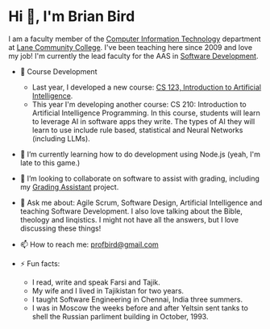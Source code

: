 # Hi 👋, I'm Brian Bird

I am a faculty member of the [Computer Information Technology](https://www.lanecc.edu/programs-academics/academic-departments/business-technology-and-trades/computer-information-technology) department at [Lane Community College](https://www.lanecc.edu/). I've been teaching here since 2009 and love my job! I'm currently the lead faculty for the AAS in [Software Development](https://www.lanecc.edu/programs-academics/areas-study/computer-science-and-information-technology/software-development).


- 🔭 Course Development
  - Last year, I developed a new course: [CS 123, Introduction to Artificial Intelligence](https://lanecc.smartcatalogiq.com/2024-2025/lcc-catalog/courses/cs-computer-science/100/cs-123/).
  - This year I'm developing another course: CS 210: Introduction to Artificial Intelligence Programming. In this course, students will learn to leverage AI in software apps they write. The types of AI they will learn to use include rule based, statistical and Neural Networks (including LLMs).

- 🌱 I’m currently learning how to do development using Node.js (yeah, I'm late to this game.)
- 👯 I’m looking to collaborate on software to assist with grading, including my [Grading Assistant](https://github.com/ProfBird/GradingAssistant) project.
- 💬 Ask me about: Agile Scrum, Software Design, Artificial Intelligence and teaching Software Development. I also love talking about the Bible, theology and linqistics.  I might not have all the answers, but I love discussing these things!
- 📫 How to reach me: profbird@gmail.com
- ⚡ Fun facts:
  - I read, write and speak Farsi and Tajik.
  - My wife and I lived in Tajikistan for two years.
  - I taught Software Engineering in Chennai, India three summers.
  - I was in Moscow the weeks before and after Yeltsin sent tanks to shell the Russian parliment building in October, 1993.
